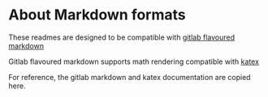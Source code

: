 # About Markdown formats

These readmes are designed to be compatible with [gitlab flavoured markdown](https://docs.gitlab.com/ee/user/markdown.html)

Gitlab flavoured markdown supports math rendering compatible with [katex](https://katex.org/docs/supported.html)

For reference, the gitlab markdown and katex documentation are copied here.